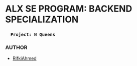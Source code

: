 # ALX SE PROGRAM: BACKEND SPECIALIZATION
### `   Project: N Queens   `
### AUTHOR
- [RifkiAhmed](https://github.com/RifkiAhmed)